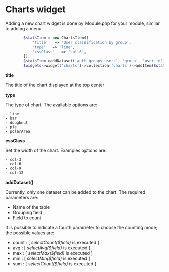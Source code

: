 # Charts widget

Adding a new chart widget is done by Module.php for your module, similar to adding a menu:

```php
		$statsItem = new ChartsItem([
			'title'   => 'User classification by group',
			'type'   => 'line',
			'cssClass'   => 'col-6',
		]);
		$statsItem->addDataset('auth_groups_users', 'group', 'user_id');
		$widgets->widget('charts')->collection('charts')->addItem($statsItem);
```

**title**

The title of the chart displayed at the top center

**type**

The type of chart.
The available options are:
```
- line
- bar
- doughnut
- pie
- polarArea
```

**cssClass**

Set the width of the chart.
Examples options are:
```
- col-3
- col-6
- col-9
- col-12
```

**addDataset()**

Currently, only one dataset can be added to the chart. The required parameters are:

 - Name of the table
 - Grouping field
 - Field to count

It is possible to indicate a fourth parameter to choose the counting mode; the possible values are:

- count : [ *selectCount($field)* is executed ]
- avg : [ *selectAvg($field)*  is executed ]
- max : [ *selectMax($field)*  is executed ]
- min : [ *selectMin($field)*  is executed ]
- sum : [ *selectCount($field)*  is executed ]